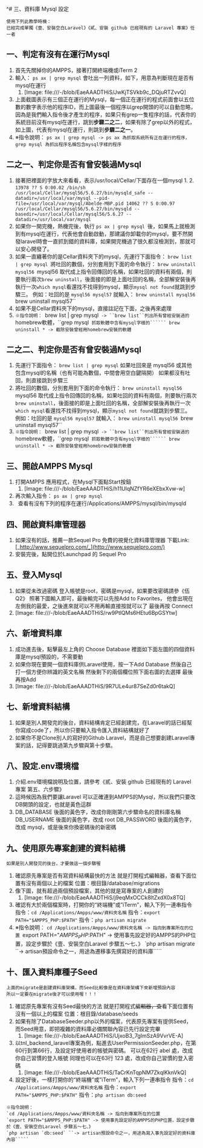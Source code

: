 ^# 三、資料庫 Mysql 設定

```
使用下列此教學時機：
已經完成單獨《壹、安裝空白Laravel》《貳、安裝 github 已經現有的 Laravel 專案》任一者

```

## 一、判定有沒有在運行Mysql

1. 首先先關掉你的AMPPS，接著打開終端機或iTerm 2
2. 輸入：
    `ps ax | grep mysql`
    會吐出一列資料，如下，用意為判斷現在是否有mysql在運行
    1. [Image: file:///-/blob/EaeAAADTHiS/JwKjTSVkb9c_DQjuRTZvvQ]
3. 上面截圖表示有三個正在運行的Mysql，每一個正在運行的程式前面會以五位數的數字表示他的程序ID，而上圖最後一個程序以grep開頭的可以自動忽略，因為是我們輸入指令後才產生的程序，如果只有grep一隻程序的話，代表你的系統目前沒有mysql在運行，跳到**步驟二之二**，如果有除了grep以外的程式，如上圖，代表有mysql在運行，則跳到**步驟二之一**。
4. ※指令說明：
    `ps ax | grep mysql -> ps ax 為抓取系統所有正在運行的程序，grep mysql 為抓出程序名稱包含mysql字樣的程序`

## 二之一、判定你是否有曾安裝過Mysql

1. 接著把裡面的字放大來看看，表示/usr/local/Cellar/下面存在一個mysql
    1. 
    2. 
        `13978 ?? S 0:00.02 /bin/sh /usr/local/Cellar/mysql56/5.6.27/bin/mysqld_safe --datadir=/usr/local/var/mysql --pid-file=/usr/local/var/mysql/Abelde-MBP.pid
         14062 ?? S 0:00.97 /usr/local/Cellar/mysql56/5.6.27/bin/mysqld --basedir=/usr/local/Cellar/mysql56/5.6.27 --datadir=/usr/local/var/mysql`
2. 如果你一開完機，熱機完後，執行 `ps ax | grep mysql `後，如果馬上就檢測到有mysql在運行，代表他會自動啟動，那建議你卸載你的mysql，要不然開發laravel時會一直抓到錯的資料庫，如果開完機過了很久都沒檢測到，那就可以安心開發了。
3. 如果一直纏著你的是Cellar資料夾下的mysql，先運行下面指令：
    `brew list | grep mysql
    `將吐回的數個，分別套用到下面的命令執行：
    `brew uninstall mysql56
    `mysql56 取代成上指令回傳回的名稱，如果吐回的資料有兩個，則要執行兩次`brew uninstall`，後面接的即是上面吐回的名稱，全部解安裝後再執行一次`which mysql`看還找不找得到mysql，顯示`mysql not found`就跳到步驟三。
    例如：吐回的是 `mysql56 mysql57`
    就輸入：
    `brew uninstall mysql56
    `brew uninstall mysql57``
4. 如果不是Cellar資料夾下的mysql，直接註記在下面，之後再來處理
5. `※指令說明：
    `brew list | grep mysql` -> ``brew list``列出所有曾經安裝過的`homebrew軟體，``grep mysql` 抓取軟體中含有mysql字樣的``````
    brew uninstall * -> 截除安裝曾經用homebrew安裝的軟體`

## 二之二、判定你是否有曾安裝過Mysql

1. 先運行下面指令：
    `brew list | grep mysql`
    如果吐回來是 mysql56 或其他包含mysql的名稱（也有可能為數個，中間會用空白鍵隔開）
    如果都沒有吐回，則直接跳到步驟三
2. 將吐回的數個，分別套用到下面的命令執行：
    `brew uninstall mysql56
    `mysql56 取代成上指令回傳回的名稱，如果吐回的資料有兩個，則要執行兩次`brew uninstall`，後面接的即是上面吐回的名稱，全部解安裝後再執行一次`which mysql`看還找不找得到mysql，顯示`mysql not found`就跳到步驟三。
    例如：吐回的是 `mysql56 mysql57`
    就輸入：
    `brew uninstall mysql56
    `brew uninstall mysql57``
3. `※指令說明：
    `brew list | grep mysql` -> ``brew list``列出所有曾經安裝過的`homebrew軟體，``grep mysql` 抓取軟體中含有mysql字樣的``````
    brew uninstall * -> 截除安裝曾經用homebrew安裝的軟體`

## 三、開啟AMPPS Mysql

1. 打開AMPPS 應用程式，在Mysql下面點Start按鈕
    1. [Image: file:///-/blob/EaeAAADTHiS/h11UlqNZfYR6eXEbxXvw-w]
2. 再次輸入指令：
    `ps ax | grep mysql`
3. ` `查看有沒有下列的程序在運行/Applications/AMPPS/mysql/bin/mysqld

## 四、開啟資料庫管理器

1. 如果沒有的話，推薦一款Sequel Pro 免費的視覺化資料庫管理器
     下載Link: [_http://www.sequelpro.com/_](http://www.sequelpro.com/)
2. 安裝完後，點開位於Launchpad 的 Sequel Pro

## 五、登入Mysql

1. 如果從未改過密碼
     登入帳號是root，密碼是mysql，如果要改密碼請參《伍 Q2》
     照著下圖輸入即可，最後輸完可以先按Add to Favorites，
     他會出現在左側我的最愛，之後進來就可以不用再輸直接按就可以了
     最後再按 Connect
2. [Image: file:///-/blob/EaeAAADTHiS/rw9PtlQMs6HEtu6BpGSYtw]

## 六、新增資料庫

1. 成功進去後，點擊最左上角的 Choose Database
     裡面如下面左圖的四個資料庫是mysql預設的，不需要動
2. 如果你現在要開一個資料庫供Laravel使用，按一下Add Database
     然後自己打一個方便你辨識的英文名稱
     然後剩下的兩個欄位照下面右圖的去選擇 最後再按Add
3. [Image: file:///-/blob/EaeAAADTHiS/9R7ULe4ur87SeZd0r6takQ]

## 七、新增資料結構

1. 如果是別人開發完的後台，資料結構肯定已經創建完，在Laravel的話已經幫你寫成code了，所以你只要輸入指令匯入資料結構就好了
2. 如果你不是Clone別人的寫好的Github Laravel，而是自己想要創建Laravel專案的話，記得要跳過第九步驟與第十步驟。

## 八、設定.env環境檔

1. 介紹.env環境檔說明及位置，請參考《貳、安裝 github 已經現有的 Laravel 專案 第五、六步驟》
2. 這時候因為我們要讓Laravel 可以正確連到AMPPS的Mysql，所以我們只要改DB開頭的設定，也就是黃色這群
3. DB_DATABASE 後面的黃色字，改成你剛剛第六步驟命名的資料庫名稱
     DB_USERNAME 後面的黃色字，改成 root
     DB_PASSWORD 後面的黃色字，改成 mysql，或是後來你換密碼後的新密碼

## 九、使用原先專案創建的資料結構

```
如果是別人開發完的後台，才要做這一個步驟喔
```

1. 確認原先專案是否有寫資料結構最快的方法
    就是打開程式編輯器，查看下面位置有沒有兩個以上的檔案
     位置：根目錄/database/migrations
2. 像下圖，就有超過兩個預設檔案，其他的就是寫專案的人創建的
    1. [Image: file:///-/blob/EaeAAADTHiS/j9eqMxOCCk8ltZxdX0x8TQ]
3. 確認有大於兩個檔案時，打開你的“終端機”或”iTerm”，輸入下列一連串指令
     指令：`cd /Applications/Ampps/www/資料夾名稱`
    指令：`export PATH="$AMPPS_PHP:$PATH"`
    指令：`php artisan migrate`
4. ※指令說明：
    `cd /Applications/Ampps/www/資料夾名稱 -> 指向到專案所在的位置
    `export PATH="$AMPPS_PHP:$PATH" -> 使用事先設定好的AMPPS的PHP位置，設定步驟於《壹、安裝空白Laravel 步驟五～七、》
    `php artisan migrate ``-> artisan預設命令之一，用途為遷移事先撰寫好的資料庫`````

## 十、匯入資料庫種子Seed

```
上面的migrate是創建資料庫架構，而Seed比較像是在資料庫架構下來新增預設內容
所以一定要在migrate後才可以使用喔！！！
```

1. 確認原先專案有沒有Seed最快的方法
    就是打開程式編~~輯器，查~~看下面位置有沒有一個以上的檔案
     位置：根目錄/database/seeds
2. 如果有除了DatabaseSeeder.php以外的檔案，代表原先專案有提供Seed，而Seed用意，即把複雜的資料庫必備關聯內容已先行設定完畢
    1. [Image: file:///-/blob/EaeAAADTHiS/UjxoB3_7gImSzA9VvrVE-A]
3. 以tnl_backend_laravel專案為例，點進去UserPermissionSeeder.php，在第60行到第66行，及設定好使用者的帳號與密碼。
    可以在62行 abel 處，改成你自己習慣的登入帳號
    同理也可以在63行 123 處，改成你自己習慣的登入密碼
    1. [Image: file:///-/blob/EaeAAADTHiS/TaCrKnTqpNM7ZkqlKknVkQ]
4. 設定好後，一樣打開你的“終端機”或”iTerm”，輸入下列一連串指令
     指令：`cd /Applications/Ampps/www/資料夾名稱`
    指令：`export PATH="$AMPPS_PHP:$PATH"`
    指令：`php artisan db:seed`

```
※指令說明：
`cd /Applications/Ampps/www/資料夾名稱 -> 指向到專案所在的位置
`export PATH="$AMPPS_PHP:$PATH" -> 使用事先設定好的AMPPS的PHP位置，設定步驟於《壹、安裝空白Laravel 步驟五～七、》
`php artisan `db:seed` ``-> artisan預設命令之一，用途為寫入事先設定好的資料庫內容`````
```

